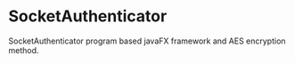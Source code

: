 # SocketAuthenticator
SocketAuthenticator program based javaFX framework and AES encryption method.
